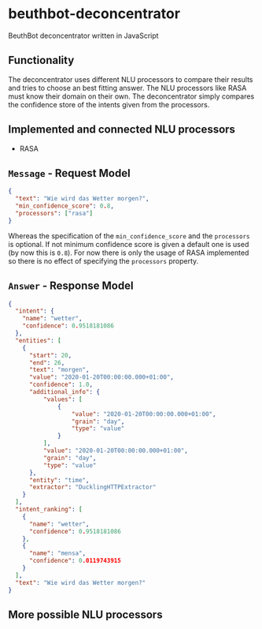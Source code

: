 # beuthbot-deconcentrator
BeuthBot deconcentrator written in JavaScript

## Functionality

The deconcentrator uses different NLU processors to compare their results
and tries to choose an best fitting answer. The NLU processors like RASA
must know their domain on their own. The deconcentrator simply compares
the confidence store of the intents given from the processors.

## Implemented and connected NLU processors

* RASA

## `Message` - Request Model
```json
{
  "text": "Wie wird das Wetter morgen?",
  "min_confidence_score": 0.8,
  "processors": ["rasa"]
}
```
Whereas the specification of the `min_confidence_score` and the
`processors` is optional. If not minimum confidence score is given
a default one is used (by now this is `0.8`). For now there is only
the usage of RASA implemented so there is no effect of specifying
the `processors` property.

## `Answer` - Response Model
```json
{
  "intent": {
    "name": "wetter",
    "confidence": 0.9518181086
  },
  "entities": [
    {
      "start": 20,
      "end": 26,
      "text": "morgen",
      "value": "2020-01-20T00:00:00.000+01:00",
      "confidence": 1.0,
      "additional_info": {
          "values": [
              {
                  "value": "2020-01-20T00:00:00.000+01:00",
                  "grain": "day",
                  "type": "value"
              }
          ],
          "value": "2020-01-20T00:00:00.000+01:00",
          "grain": "day",
          "type": "value"
      },
      "entity": "time",
      "extractor": "DucklingHTTPExtractor"
    }
  ],
  "intent_ranking": [
    {
      "name": "wetter",
      "confidence": 0.9518181086
    },
    {
      "name": "mensa",
      "confidence": 0.0119743915
    }
  ],
  "text": "Wie wird das Wetter morgen?"
}
```

## More possible NLU processors
